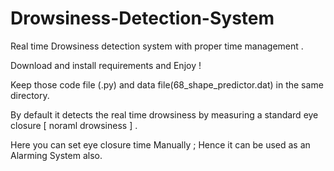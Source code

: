 # Drowsiness-Detection-System
Real time Drowsiness detection system with proper time management .

Download and install requirements and Enjoy !

Keep those code file (.py) and data file(68_shape_predictor.dat) in the same directory.

By default it detects the real time drowsiness by measuring a standard eye closure [ noraml drowsiness ] .

Here you can set eye closure time Manually ; Hence it can be used as an Alarming System also.
